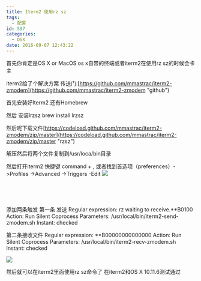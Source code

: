 ```yaml
---
title: Iterm2 使用rz sz
tags:
  - 配置
id: 597
categories:
  - OSX
date: 2016-09-07 12:43:22
---
```


首先你肯定是OS X or MacOS
os x自带的终端或者iterm2在使用rz sz的时候会卡主

iterm2给了个解决方案
传送门:[https://github.com/mmastrac/iterm2-zmodem](https://github.com/mmastrac/iterm2-zmodem "github")

首先安装好Iterm2 还有Homebrew

然后
安装lrzsz
brew install lrzsz

然后呢下载文件[https://codeload.github.com/mmastrac/iterm2-zmodem/zip/master](https://codeload.github.com/mmastrac/iterm2-zmodem/zip/master "rzsz")

解压然后将两个文件复制到/usr/loca/bin目录

然后打开iterm2 快捷键 command + , 或者找到首选项（preferences）-&gt;Profiles -&gt;Advanced -&gt;Triggers -Edit
[![](http://www.inpeace.cn/wp-content/uploads/2016/09/1.png)](http://www.inpeace.cn/wp-content/uploads/2016/09/1_full.png)

&nbsp;

&nbsp;

添加两条触发
第一条 发送
Regular expression: rz waiting to receive.\*\*B0100 
 Action: Run Silent Coprocess 
  Parameters: /usr/local/bin/iterm2-send-zmodem.sh 
  Instant: checked

第二条接收文件
   Regular expression: \*\*B00000000000000 
    Action: Run Silent Coprocess 
    Parameters: /usr/local/bin/iterm2-recv-zmodem.sh 
    Instant: checked

[![](http://www.inpeace.cn/wp-content/uploads/2016/09/2.png)](http://www.inpeace.cn/wp-content/uploads/2016/09/2_full.png)

然后就可以在iterm2里面使用rz sz命令了
在iterm2和OS X 10.11.6测试通过 